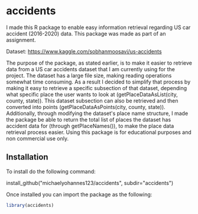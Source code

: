 
# accidents

<!-- badges: start -->
<!-- badges: end -->

I made this R package to enable easy information retrieval regarding US car accident (2016-2020) data. This package was made as part of an assignment.

Dataset: https://www.kaggle.com/sobhanmoosavi/us-accidents

The purpose of the package, as stated earlier, is to make it easier to retrieve data from a US car accidents dataset that I am currently using for the project. The dataset has a large file size, making reading operations somewhat time consuming. As a result I decided to simplify that process by making it easy to retrieve a specific subsection of that dataset, depending what specific place the user wants to look at (getPlaceDataAsList(city, county, state)). This dataset subsection can also be retrieved and then converted into points (getPlaceDataAsPoints(city, county, state)). Additionally, through modifying the dataset's place name structure, I made the package be able to return the total list of places the dataset has accident data for (through getPlaceNames()), to make the place data retrieval process easier. Using this package is for educational purposes and non commercial use only.

## Installation

To install do the following command: 

install_github("michaelyohannes123/accidents", subdir="accidents")

Once installed you can import the package as the following:

``` r
library(accidents)
```



